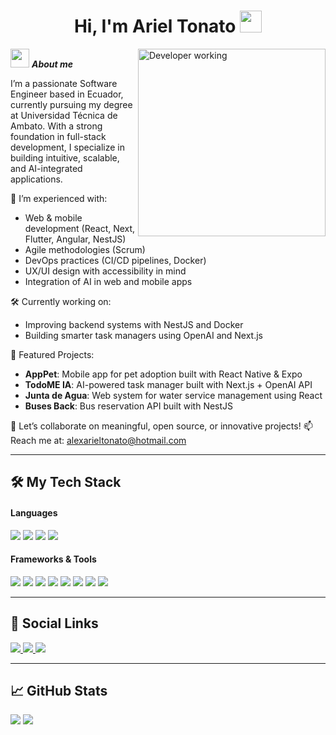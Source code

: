<h1 align="center"><b>Hi, I'm Ariel Tonato</b> <img src="https://media.giphy.com/media/hvRJCLFzcasrR4ia7z/giphy.gif" width="35"></h1>

<img align="right" width=300px alt="Developer working" src="https://res.cloudinary.com/aridev21/image/upload/v1752436614/This_Is_Fine_GIF_cycase.gif" />

<img src="https://media.giphy.com/media/ObNTw8Uzwy6KQ/giphy.gif" width="30px">&nbsp;***About me***

I’m a passionate Software Engineer based in Ecuador, currently pursuing my degree at Universidad Técnica de Ambato. With a strong foundation in full-stack development, I specialize in building intuitive, scalable, and AI-integrated applications.

🚀 I’m experienced with:
- Web & mobile development (React, Next, Flutter, Angular, NestJS)
- Agile methodologies (Scrum)
- DevOps practices (CI/CD pipelines, Docker)
- UX/UI design with accessibility in mind
- Integration of AI in web and mobile apps

🛠️ Currently working on:
- Improving backend systems with NestJS and Docker
- Building smarter task managers using OpenAI and Next.js

📂 Featured Projects:
- **AppPet**: Mobile app for pet adoption built with React Native & Expo
- **TodoME IA**: AI-powered task manager built with Next.js + OpenAI API
- **Junta de Agua**: Web system for water service management using React
- **Buses Back**: Bus reservation API built with NestJS

💬 Let’s collaborate on meaningful, open source, or innovative projects!
📫 Reach me at: <a href="mailto:alexarieltonato@hotmail.com">alexarieltonato@hotmail.com</a>

---

## 🛠 My Tech Stack

<h4>Languages</h4>
<span>
  <img src="https://img.shields.io/badge/JavaScript-F7DF1E?style=for-the-badge&logo=javascript&logoColor=black">
  <img src="https://img.shields.io/badge/Dart-0175C2?style=for-the-badge&logo=dart&logoColor=white">
  <img src="https://img.shields.io/badge/Java-ED8B00?style=for-the-badge&logo=java&logoColor=white">
  <img src="https://img.shields.io/badge/SQL-003B57?style=for-the-badge&logo=sqlite&logoColor=white">
</span>

<h4>Frameworks & Tools</h4>
<span>
  <img src="https://img.shields.io/badge/Flutter-02569B?style=for-the-badge&logo=flutter&logoColor=white">
  <img src="https://img.shields.io/badge/React-20232A?style=for-the-badge&logo=react&logoColor=61DAFB">
  <img src="https://img.shields.io/badge/Next.js-000000?style=for-the-badge&logo=nextdotjs&logoColor=white">
  <img src="https://img.shields.io/badge/NestJS-E0234E?style=for-the-badge&logo=nestjs&logoColor=white">
  <img src="https://img.shields.io/badge/Angular-DD0031?style=for-the-badge&logo=angular&logoColor=white">
  <img src="https://img.shields.io/badge/Firebase-FFCA28?style=for-the-badge&logo=firebase&logoColor=black">
  <img src="https://img.shields.io/badge/Spring-6DB33F?style=for-the-badge&logo=spring&logoColor=white">
  <img src="https://img.shields.io/badge/Docker-2496ED?style=for-the-badge&logo=docker&logoColor=white">
</span>

---

## 📌 Social Links

<a href="https://www.linkedin.com/in/ariel-tonato/">
    <img src="https://img.shields.io/badge/LinkedIn-0A66C2.svg?style=for-the-badge&logo=linkedin&logoColor=white">
</a>
<a href="https://github.com/ArielTonato">
    <img src="https://img.shields.io/badge/GitHub-181717?style=for-the-badge&logo=github&logoColor=white">
</a>
<a href="https://ariel-tonato.vercel.app/">
    <img src="https://img.shields.io/badge/Portfolio-000000?style=for-the-badge&logo=vercel&logoColor=white">
</a>

---

<h2>📈 GitHub Stats</h2>

[![](https://github-readme-stats.vercel.app/api?username=ArielTonato&show_icons=true&theme=tokyonight&hide_border=true&locale=en)](https://github.com/ArielTonato)
[![](https://github-readme-streak-stats.herokuapp.com/?user=ArielTonato&theme=material-palenight)](https://github.com/ArielTonato)

